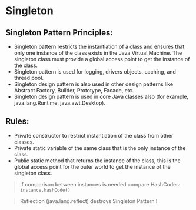 # Singleton


## Singleton Pattern Principles:

- Singleton pattern restricts the instantiation of a class and ensures that only one instance of the class exists in the
  Java Virtual Machine.
  The singleton class must provide a global access point to get the instance of the class.
- Singleton pattern is used for logging, drivers objects, caching, and thread pool.
- Singleton design pattern is also used in other design patterns like Abstract Factory, Builder, Prototype, Facade, etc.
- Singleton design pattern is used in core Java classes also (for example, java.lang.Runtime, java.awt.Desktop).

## Rules:

- Private constructor to restrict instantiation of the class from other classes.
- Private static variable of the same class that is the only instance of the class.
- Public static method that returns the instance of the class, this is the global access point for the outer world to
  get the instance of the singleton class.

> If comparison between instances is needed compare HashCodes: `instance.hashCode()`

> Reflection (java.lang.reflect) destroys Singleton Pattern !
